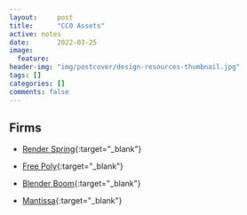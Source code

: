 ```yaml
---
layout:     post
title:      "CC0 Assets"
active: notes
date:       2022-03-25
image:
  feature: 
header-img: "img/postcover/design-resources-thumbnail.jpg"
tags: []
categories: []
comments: false
---
```


## Firms

- [Render Spring](https://renderspring.com/){:target="_blank"} 

- [Free Poly](https://www.freepoly.org/en){:target="_blank"} 

- [Blender Boom](https://www.blenderboom.com/product-category/free/?v=7516fd43adaa){:target="_blank"}

- [Mantissa](https://mantissa.xyz/pages/free.html){:target="_blank"}

